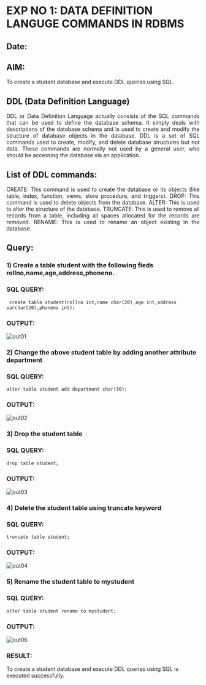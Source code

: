 # EXP NO 1: DATA DEFINITION LANGUGE COMMANDS IN RDBMS
## Date:
## AIM:
To create a student database and execute DDL queries using SQL.


## DDL (Data Definition Language)
<div align="justify">
DDL or Data Definition Language actually consists of the SQL commands that can be used to define the database schema. It simply deals with descriptions of the database schema and is used to create and modify the structure of database objects in the database. DDL is a set of SQL commands used to create, modify, and delete database structures but not data. These commands are normally not used by a general user, who should be accessing the database via an application.
</div>
 
## List of DDL commands: 
<div align="justify">
CREATE: This command is used to create the database or its objects (like table, index, function, views, store procedure, and triggers).
DROP: This command is used to delete objects from the database.
ALTER: This is used to alter the structure of the database.
TRUNCATE: This is used to remove all records from a table, including all spaces allocated for the records are removed.
RENAME: This is used to rename an object existing in the database.
</div>

## Query:
### 1) Create a table student with the following fieds rollno,name,age,address,phoneno.

### SQL QUERY: 
```
 create table student(rollno int,name char(20),age int,address varchar(20),phoneno int);
```
### OUTPUT:

![out01](https://github.com/deepikasrinivasans/G2_DBMS/assets/119393935/022e62e2-4a56-4a44-b505-1a37123ee806)

### 2) Change the above student table by adding another attribute department

### SQL QUERY: 
```
alter table student add department char(30);
```
### OUTPUT:
![out02](https://github.com/deepikasrinivasans/G2_DBMS/assets/119393935/e6de9a84-8899-437a-b4be-8b278a127d9a)
### 3) Drop the student table
 
### SQL QUERY: 
 ```
drop table student;
```

### OUTPUT:
![out03](https://github.com/deepikasrinivasans/G2_DBMS/assets/119393935/29293724-c10b-408e-a9d5-7644fde3c403)

### 4) Delete the student table using truncate keyword

### SQL QUERY: 
```
truncate table student;
```
### OUTPUT:
![out04](https://github.com/deepikasrinivasans/G2_DBMS/assets/119393935/b77f7953-76e1-40b5-8fe3-969a8045ddc1)
### 5) Rename the student table to mystudent

### SQL QUERY: 
```
alter table student rename to mystudent;
```
### OUTPUT:
![out06](https://github.com/deepikasrinivasans/G2_DBMS/assets/119393935/c06008fb-ed03-4009-867f-0c1c9305eff9)
### RESULT:
To create a student database and execute DDL queries using SQL is executed successfully.
